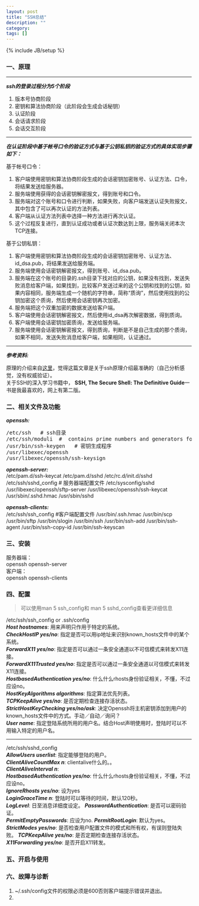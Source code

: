 ```yaml
---
layout: post
title: "SSH总结"
description: ""
category: 
tags: []
---
```

{% include JB/setup %}

### 一、原理
---
***ssh的登录过程分为5个阶段***

1. 版本号协商阶段
2. 密钥和算法协商阶段（此阶段会生成会话秘钥）
3. 认证阶段
4. 会话请求阶段
5. 会话交互阶段

---

***在认证阶段中基于帐号口令的验证方式与基于公钥私钥的验证方式的具体实现步骤如下：***

基于帐号口令：

1. 客户端使用密钥和算法协商阶段生成的会话密钥加密账号、认证方法、口令，将结果发送给服务器。
2. 服务端使用获得的会话密钥解密报文，得到账号和口令。
3. 服务端对这个账号和口令进行判断，如果失败，向客户端发送认证失败报文，其中包含了可以再次认证的方法列表。
4. 客户端从认证方法列表中选择一种方法进行再次认证。
5. 这个过程反复进行，直到认证成功或者认证次数达到上限，服务端关闭本次TCP连接。

基于公钥私钥：

1. 客户端使用密钥和算法协商阶段生成的会话密钥加密账号、认证方法、id_dsa.pub，将结果发送给服务端。
2. 服务端使用会话密钥解密报文，得到账号、id_dsa.pub。
3. 服务端在这个账号的目录的.ssh目录下找对应的公钥，如果没有找到，发送失败消息给客户端，如果找到，比较客户发送过来的这个公钥和找到的公钥，如果内容相同，服务端生成一个随机的字符串，简称“质询”，然后使用找到的公钥加密这个质询，然后使用会话密钥再次加密。
4. 服务端把这个双重加密的数据发送给客户端。
5. 客户端使用会话密钥解密报文，然后使用id_dsa再次解密数据，得到质询。
6. 客户端使用会话密钥加密质询，发送给服务端。
7. 服务端使用会话密钥解密报文，得到质询，判断是不是自己生成的那个质询，如果不相同，发送失败消息给客户端，如果相同，认证通过。

---
***参考资料:*** 

原理的介绍来自[这里](http://torvalds0310.blog.51cto.com/2120200/975270)，觉得这篇文章是关于ssh原理介绍最准确的（自己分析感觉，没有权威验证）。  
关于SSH的深入学习书籍中， **SSH, The Secure Shell: The Definitive Guide**一书是我最喜欢的，网上有第二版。

### 二、相关文件及功能
***openssh:***   
<pre>
/etc/ssh   # ssh目录   
/etc/ssh/moduli  #  contains prime numbers and generators for use by sshd(8) in the Diffie-Hellman Group Exchange key exchange method.   
/usr/bin/ssh-keygen   # 密钥生成程序
/usr/libexec/openssh
/usr/libexec/openssh/ssh-keysign
</pre>
***openssh-server:***  
/etc/pam.d/ssh-keycat 
/etc/pam.d/sshd
/etc/rc.d/init.d/sshd
/etc/ssh/sshd_config  # 服务器端配置文件
/etc/sysconfig/sshd   
/usr/libexec/openssh/sftp-server
/usr/libexec/openssh/ssh-keycat
/usr/sbin/.sshd.hmac
/usr/sbin/sshd

***openssh-clients:***  
/etc/ssh/ssh_config #客户端配置文件
/usr/bin/.ssh.hmac
/usr/bin/scp
/usr/bin/sftp
/usr/bin/slogin
/usr/bin/ssh
/usr/bin/ssh-add
/usr/bin/ssh-agent
/usr/bin/ssh-copy-id
/usr/bin/ssh-keyscan


### 三、安装
服务器端：  
openssh openssh-server  
客户端：  
openssh openssh-clients  

### 四、配置
> 可以使用man 5 ssh_config和 man 5 sshd_config查看更详细信息

/etc/ssh/ssh_config or .ssh/config  
***Host hostnames***: 用来声明只作用于特定的系统。  
***CheckHostIP yes/no***: 指定是否可以用ip地址来识别known_hosts文件中的某个系统。  
***ForwardX11 yes/no***: 指定是否可以通过一条安全通道以不可信模式来转发X11连接。  
***ForwardX11Trusted yes/no***: 指定是否可以通过一条安全通道以可信模式来转发X11连接。  
***HostbasedAuthentication yes/no***: 什么什么rhosts身份验证相关，不懂，不过应设no。  
***HostKeyAlgorithms algorithms***: 指定算法优先列表。   
***TCPKeepAlive yes/no***: 是否定期检查连接存活状态。   
***StrictHostKeyChecking yes/no/ask***: 决定Openssh将主机密钥添加到用户的known_hosts文件中的方式。手动／自动／询问？  
***User name***: 指定登陆系统所用的用户名。结合Host声明使用时，登陆时可以不用输入特定的用户名。  

------------

/etc/ssh/sshd_config   
***AllowUsers userlist***: 指定能够登陆的用户。  
***ClientAliveCountMax n***: clientalive什么的。。  
***ClientAliveInterval n***:  
***HostbasedAuthentication yes/no***: 什么什么rhosts身份验证相关，不懂，不过应设no。   
***IgnoreRhosts yes/no***: 设为yes  
***LoginGraceTime n***: 登陆时可以等待的时间，默认120秒。   
***LogLevel***: 日至消息详细度设定。 
***PasswordAuthentication***: 是否可以密码验证。   
***PermitEmptyPasswords***: 应设为no. 
***PermitRootLogin***: 默认为yes。 
***StrictModes yes/no***: 是否检查用户配置文件的模式和所有权，有误则登陆失败。 
***TCPKeepAlive yes/no***: 是否定期检查连接存活状态。    
***X11Forwarding yes/no***: 是否开启X11转发。 
### 五、开启与使用

### 六、故障与诊断
1. ~/.ssh/config文件的权限必须是600否则客户端提示错误并退出。
2. 
